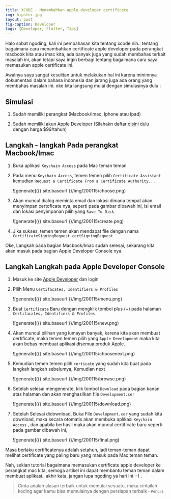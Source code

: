```yaml
---
title: XCODE - Menambahkan apple developer certificate
img: hipster.jpg
layout: post
fig-caption: Developer
tags: [Developer, Flutter, Tips]
---
```


Halo sobat ngoding, kali ini pembahasan kita tentang xcode nih.. tentang bagaimana cara menambahkan certificate apple developer pada perangkat macbook kita atau imac kita, ada banyak juga yang sudah membahas terkait masalah ini, akan tetapi saya ingin berbagi tentang bagaimana cara saya memasukan apple certificate ini. 
<!--more-->
Awalnya saya sangat kesulitan untuk melakukan hal ini karena minimnya dokumentasi dalam bahasa indonesia dan jarang juga ada orang yang membahas masalah ini. oke kita langsung mulai dengan simulasinya dulu : 


## Simulasi ##

1. Sudah memiliki perangkat (Macbook/Imac, Iphone atau Ipad)

2. Sudah memiliki akun Apple Developer (Silahakn daftar [disini](https://developer.apple.com/) dulu dengan harga $99/tahun)


## Langkah - langkah Pada perangkat Macbook/Imac ##

1. Buka aplikasi `Keychain Access` pada Mac teman teman
   
2. Pada menu `Keychain Access`, temen temen pilih `Certificate Assistant` kemudian `Request a Certificate From a Certificate Authority...`
   
   ![generate]({{ site.baseurl }}/img/200115/choose.png)

3. Akan muncul dialog meminta email dan lokasi dimana tempat akan menyimpan certoficate nya, seperti pada gambar dibawah ini, isi email dan lokasi penyimpanan pilih yang `Save To Disk`
   
    ![generate]({{ site.baseurl }}/img/200115/create.png)

4. Jika sukses, temen temen akan mendapat file dengan nama `CertificateSigningRequest.certSigningRequest`

Oke, Langkah pada bagian Macbook/Imac sudah selesai, sekarang kita akan masuk pada bagian Apple Developer Console nya.

## Langkah Langkah pada Apple Developer Console ##

1. Masuk ke site [Apple Developer](https://developer.apple.com/) dan login

2. Pilih Menu `Certifacates, Identifiers & Profiles` 
   
   ![generate]({{ site.baseurl }}/img/200115/menu.png)

3. Buat `Certificate` Baru dengan mengklik tombol plus (+) pada halaman `Certifacates, Identifiers & Profiles`  

    ![generate]({{ site.baseurl }}/img/200115/new.png)

4. Akan muncul pilihan yang lumayan banyak, karena kita akan membuat certificate, maka temen temen pilih yang `Apple Development` maka kita akan bebas membuat aplikasi disemua produk Apple.
   
   ![generate]({{ site.baseurl }}/img/200115/choosenext.png)

5. Kemudian temen temen pilih `certicate` yang sudah kita buat pada langkah langkah sebelumya, Kemudian next
   
   ![generate]({{ site.baseurl }}/img/200115/browse.png)

6. Setelah selesai mengenerate, klik tombol `Download` pada bagian kanan atas halaman dan akan menghasilkan file `Development.cer`

    ![generate]({{ site.baseurl }}/img/200115/download.png)

7. Setelah Selesai didownload, Buka File `Development.cer` yang sudah kita download, maka secara otomatis akan membuka aplikasi `Keychain Access` , dan apabila berhasil maka akan muncul certificate baru seperti pada gambar dibawah ini,

    ![generate]({{ site.baseurl }}/img/200115/final.png)

Masa berlaku certificatenya adalah setahun, jadi teman-teman dapat melihat certificate yang paling baru yang masuk pada Mac teman teman.

Nah, sekian tutorial bagaimana memasukan certificate apple developer ke perangkat mac kita, semoga artikel ini dapat membantu teman teman dalam membuat aplikasi.. akhir kata, jangan lupa ngoding ya hari ini :-) .


>Cinta adalah alasan terbaik untuk memulai sesuatu, maka cintailah koding agar kamu bisa memulainya dengan persiapan terbaik<small> - Penulis</small>